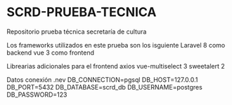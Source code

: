 # SCRD-PRUEBA-TECNICA
Repositorio prueba técnica secretaría de cultura

Los frameworks utilizados en este prueba son los isguiente
Laravel 8 como backend
vue 3 como frontend

Librearias adicionales para el frontend
axios
vue-multiselect 3
sweetalert 2

Datos conexión .nev
DB_CONNECTION=pgsql
DB_HOST=127.0.0.1
DB_PORT=5432
DB_DATABASE=scrd_db
DB_USERNAME=postgres
DB_PASSWORD=123

